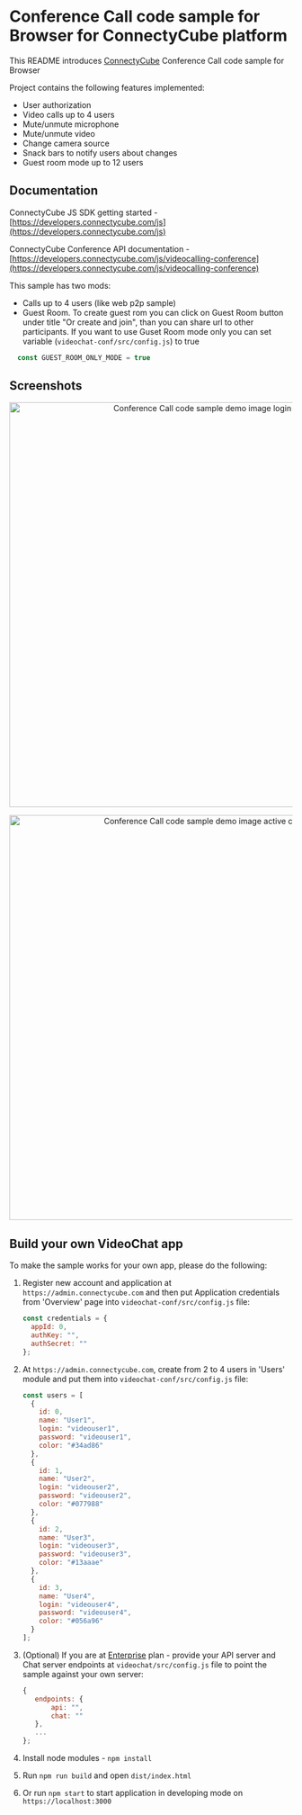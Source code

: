 # Conference Call code sample for Browser for ConnectyCube platform

This README introduces [ConnectyCube](https://connectycube.com) Conference Call code sample for Browser

Project contains the following features implemented:

- User authorization
- Video calls up to 4 users
- Mute/unmute microphone
- Mute/unmute video
- Change camera source
- Snack bars to notify users about changes
- Guest room mode up to 12 users

## Documentation

ConnectyCube JS SDK getting started - [https://developers.connectycube.com/js](https://developers.connectycube.com/js)

ConnectyCube Conference API documentation - [https://developers.connectycube.com/js/videocalling-conference](https://developers.connectycube.com/js/videocalling-conference)

This sample has two mods:
  - Calls up to 4 users (like web p2p sample)
  - Guest Room. To create guest rom you can click on Guest Room button under title "Or create and join", than you can share url to other participants. If you want to use Guset Room mode only you can set variable (`videochat-conf/src/config.js`) to true
  ```javascript
    const GUEST_ROOM_ONLY_MODE = true
  ```

## Screenshots

<p align="center">
<img src="https://developers.connectycube.com/docs/_images/code_samples/javascript/js_conf_sample_login.png" width="720" alt="Conference Call code sample demo image login screen">
</p>


<p align="center">
<img src="https://developers.connectycube.com/docs/_images/code_samples/javascript/js_codesample_videochat_active_call.png" width="720"   alt="Conference Call code sample demo image active call screen">
</p>

## Build your own VideoChat app

To make the sample works for your own app, please do the following:

1.  Register new account and application at `https://admin.connectycube.com` and then put Application credentials from 'Overview' page into `videochat-conf/src/config.js` file:

    ```javascript
    const credentials = {
      appId: 0,
      authKey: "",
      authSecret: ""
    };
    ```

2.  At `https://admin.connectycube.com`, create from 2 to 4 users in 'Users' module and put them into `videochat-conf/src/config.js` file:

    ```javascript
    const users = [
      {
        id: 0,
        name: "User1",
        login: "videouser1",
        password: "videouser1",
        color: "#34ad86"
      },
      {
        id: 1,
        name: "User2",
        login: "videouser2",
        password: "videouser2",
        color: "#077988"
      },
      {
        id: 2,
        name: "User3",
        login: "videouser3",
        password: "videouser3",
        color: "#13aaae"
      },
      {
        id: 3,
        name: "User4",
        login: "videouser4",
        password: "videouser4",
        color: "#056a96"
      }
    ];
    ```

3.  (Optional) If you are at [Enterprise](https://connectycube.com/pricing/) plan - provide your API server and Chat server endpoints at `videochat/src/config.js` file to point the sample against your own server:

    ```javascript
    {
       endpoints: {
           api: "",
           chat: ""
       },
       ...
    };
    ```

4.  Install node modules - `npm install`
5.  Run `npm run build` and open `dist/index.html`
6.  Or run `npm start` to start application in developing mode on `https://localhost:3000`
